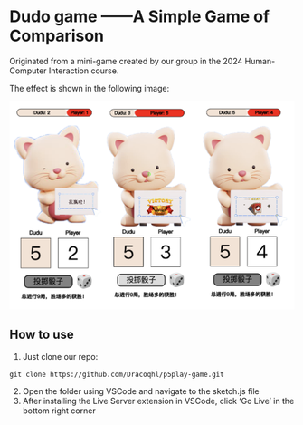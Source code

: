 # Dudo game ——A Simple Game of Comparison
Originated from a mini-game created by our group in the 2024 Human-Computer Interaction course.

The effect is shown in the following image:

![DUdu](./assets/final_img.png)

## How to use
1. Just clone our repo:

```
git clone https://github.com/Dracoqhl/p5play-game.git
```

2. Open the folder using VSCode and navigate to the sketch.js file
3. After installing the Live Server extension in VSCode, click ‘Go Live’ in the bottom right corner